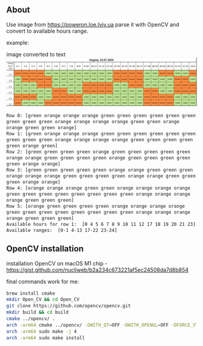 ## About

Use image from https://poweron.loe.lviv.ua parse it with OpenCV and convert to available hours range.

example:

image converted to text
![image from poweron.loe.lviv.ua](./6692b8d3da910_IMG_20240713_201939_905.jpg)

```
Row 0: [green orange orange orange green green green green green green green green green orange orange orange orange green green orange orange green green orange]
Row 1: [green orange orange orange green green green green green green green green green orange orange orange orange green green green green green orange green]
Row 2: [green green green green orange green green green green green orange orange green green green green orange green green green green green orange orange]
Row 3: [green green green green green orange orange green green green orange orange orange green green green green orange orange green green green orange orange]
Row 4: [orange orange orange green green orange orange orange orange green green green green green green green green orange orange orange orange green green green]
Row 5: [orange green green green green orange orange orange orange green green green green green green green green orange orange orange orange green green green]
Available hours for row 1:  [0 4 5 6 7 8 9 10 11 12 17 18 19 20 21 23]
Available ranges:  [0-1 4-13 17-22 23-24]

```


## OpenCV installation
installation OpenCV on macOS M1 chip - https://gist.github.com/nucliweb/b2a234c673221af5ec24508da7d8b854

final commands work for me:
```bash
brew install cmake
mkdir Open_CV && cd Open_CV
git clone https://github.com/opencv/opencv.git
mkdir build && cd build
cmake ../opencv/ .
arch -arm64 cmake ../opencv/ -DWITH_QT=OFF -DWITH_OPENGL=OFF -DFORCE_VTK=OFF -DWITH_TBB=OFF -DWITH_GDAL=OFF -DWITH_XINE=OFF -DBUILD_EXAMPLES=OFF -DBUILD_ZLIB=OFF -DBUILD_TESTS=OFF -DOPENCV_GENERATE_PKGCONFIG=ON .
arch -arm64 sudo make -j 4
arch -arm64 sudo make install
```
